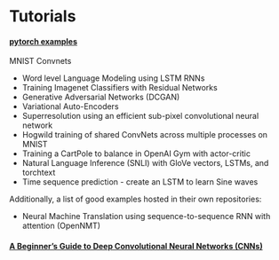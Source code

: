 # Tutorials

#### [pytorch examples](https://github.com/pytorch/examples)  
MNIST Convnets   
* Word level Language Modeling using LSTM RNNs  
* Training Imagenet Classifiers with Residual Networks  
* Generative Adversarial Networks (DCGAN)  
* Variational Auto-Encoders  
* Superresolution using an efficient sub-pixel convolutional neural network  
* Hogwild training of shared ConvNets across multiple processes on MNIST  
* Training a CartPole to balance in OpenAI Gym with actor-critic  
* Natural Language Inference (SNLI) with GloVe vectors, LSTMs, and torchtext  
* Time sequence prediction - create an LSTM to learn Sine waves  

Additionally, a list of good examples hosted in their own repositories:  
* Neural Machine Translation using sequence-to-sequence RNN with attention (OpenNMT)  

#### [A Beginner’s Guide to Deep Convolutional Neural Networks (CNNs)](https://deeplearning4j.org/convolutionalnetwork)  

